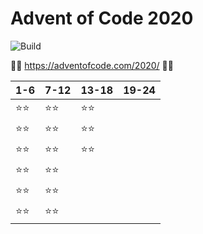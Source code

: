 # Advent of Code 2020
![Build](https://github.com/LesnyRumcajs/advent-of-rust-2020/workflows/Rust/badge.svg)

🦀🎄 https://adventofcode.com/2020/ 🎄🦀

| 1-6 | 7-12 | 13-18 | 19-24 |
|---|---|---|---|
|⭐⭐|⭐⭐|⭐⭐|   |
|⭐⭐|⭐⭐|⭐⭐|   |
|⭐⭐|⭐⭐|⭐⭐|   |
|⭐⭐|⭐⭐|   |   |
|⭐⭐|⭐⭐|   |   |
|⭐⭐|⭐⭐|   |   |
